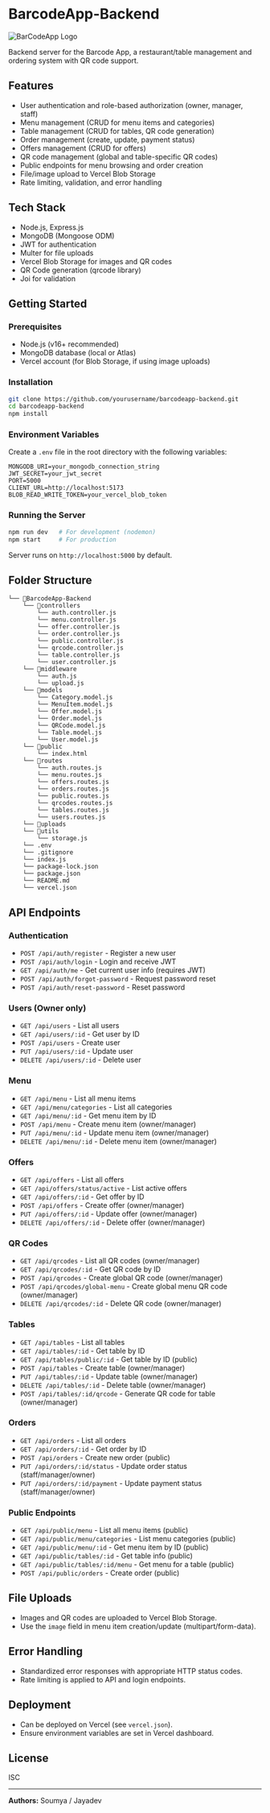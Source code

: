 # BarcodeApp-Backend
![BarCodeApp Logo](https://socialify.git.ci/soumya3969/BarcodeApp-Backend/image?custom_description=Server+For+the+BarcodeApp&description=1&font=Source+Code+Pro&language=1&name=1&owner=1&pattern=Circuit+Board&theme=Auto)

Backend server for the Barcode App, a restaurant/table management and ordering system with QR code support.

## Features

- User authentication and role-based authorization (owner, manager, staff)
- Menu management (CRUD for menu items and categories)
- Table management (CRUD for tables, QR code generation)
- Order management (create, update, payment status)
- Offers management (CRUD for offers)
- QR code management (global and table-specific QR codes)
- Public endpoints for menu browsing and order creation
- File/image upload to Vercel Blob Storage
- Rate limiting, validation, and error handling

## Tech Stack

- Node.js, Express.js
- MongoDB (Mongoose ODM)
- JWT for authentication
- Multer for file uploads
- Vercel Blob Storage for images and QR codes
- QR Code generation (qrcode library)
- Joi for validation

## Getting Started

### Prerequisites

- Node.js (v16+ recommended)
- MongoDB database (local or Atlas)
- Vercel account (for Blob Storage, if using image uploads)

### Installation

```bash
git clone https://github.com/yourusername/barcodeapp-backend.git
cd barcodeapp-backend
npm install
```

### Environment Variables

Create a `.env` file in the root directory with the following variables:

```
MONGODB_URI=your_mongodb_connection_string
JWT_SECRET=your_jwt_secret
PORT=5000
CLIENT_URL=http://localhost:5173
BLOB_READ_WRITE_TOKEN=your_vercel_blob_token
```

### Running the Server

```bash
npm run dev   # For development (nodemon)
npm start     # For production
```

Server runs on `http://localhost:5000` by default.
## Folder Structure
```
└── 📁BarcodeApp-Backend
    └── 📁controllers
        └── auth.controller.js
        └── menu.controller.js
        └── offer.controller.js
        └── order.controller.js
        └── public.controller.js
        └── qrcode.controller.js
        └── table.controller.js
        └── user.controller.js
    └── 📁middleware
        └── auth.js
        └── upload.js
    └── 📁models
        └── Category.model.js
        └── MenuItem.model.js
        └── Offer.model.js
        └── Order.model.js
        └── QRCode.model.js
        └── Table.model.js
        └── User.model.js
    └── 📁public
        └── index.html
    └── 📁routes
        └── auth.routes.js
        └── menu.routes.js
        └── offers.routes.js
        └── orders.routes.js
        └── public.routes.js
        └── qrcodes.routes.js
        └── tables.routes.js
        └── users.routes.js
    └── 📁uploads
    └── 📁utils
        └── storage.js
    └── .env
    └── .gitignore
    └── index.js
    └── package-lock.json
    └── package.json
    └── README.md
    └── vercel.json
```

## API Endpoints

### Authentication

- `POST /api/auth/register` - Register a new user
- `POST /api/auth/login` - Login and receive JWT
- `GET /api/auth/me` - Get current user info (requires JWT)
- `POST /api/auth/forgot-password` - Request password reset
- `POST /api/auth/reset-password` - Reset password

### Users (Owner only)

- `GET /api/users` - List all users
- `GET /api/users/:id` - Get user by ID
- `POST /api/users` - Create user
- `PUT /api/users/:id` - Update user
- `DELETE /api/users/:id` - Delete user

### Menu

- `GET /api/menu` - List all menu items
- `GET /api/menu/categories` - List all categories
- `GET /api/menu/:id` - Get menu item by ID
- `POST /api/menu` - Create menu item (owner/manager)
- `PUT /api/menu/:id` - Update menu item (owner/manager)
- `DELETE /api/menu/:id` - Delete menu item (owner/manager)

### Offers

- `GET /api/offers` - List all offers
- `GET /api/offers/status/active` - List active offers
- `GET /api/offers/:id` - Get offer by ID
- `POST /api/offers` - Create offer (owner/manager)
- `PUT /api/offers/:id` - Update offer (owner/manager)
- `DELETE /api/offers/:id` - Delete offer (owner/manager)

### QR Codes

- `GET /api/qrcodes` - List all QR codes (owner/manager)
- `GET /api/qrcodes/:id` - Get QR code by ID
- `POST /api/qrcodes` - Create global QR code (owner/manager)
- `POST /api/qrcodes/global-menu` - Create global menu QR code (owner/manager)
- `DELETE /api/qrcodes/:id` - Delete QR code (owner/manager)

### Tables

- `GET /api/tables` - List all tables
- `GET /api/tables/:id` - Get table by ID
- `GET /api/tables/public/:id` - Get table by ID (public)
- `POST /api/tables` - Create table (owner/manager)
- `PUT /api/tables/:id` - Update table (owner/manager)
- `DELETE /api/tables/:id` - Delete table (owner/manager)
- `POST /api/tables/:id/qrcode` - Generate QR code for table (owner/manager)

### Orders

- `GET /api/orders` - List all orders
- `GET /api/orders/:id` - Get order by ID
- `POST /api/orders` - Create new order (public)
- `PUT /api/orders/:id/status` - Update order status (staff/manager/owner)
- `PUT /api/orders/:id/payment` - Update payment status (staff/manager/owner)

### Public Endpoints

- `GET /api/public/menu` - List all menu items (public)
- `GET /api/public/menu/categories` - List menu categories (public)
- `GET /api/public/menu/:id` - Get menu item by ID (public)
- `GET /api/public/tables/:id` - Get table info (public)
- `GET /api/public/tables/:id/menu` - Get menu for a table (public)
- `POST /api/public/orders` - Create order (public)

## File Uploads

- Images and QR codes are uploaded to Vercel Blob Storage.
- Use the `image` field in menu item creation/update (multipart/form-data).

## Error Handling

- Standardized error responses with appropriate HTTP status codes.
- Rate limiting is applied to API and login endpoints.

## Deployment

- Can be deployed on Vercel (see `vercel.json`).
- Ensure environment variables are set in Vercel dashboard.

## License

ISC

---

**Authors:** Soumya / Jayadev 

